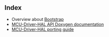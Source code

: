 ## Index

* Overview about [Bootstrap](./bootstrap/BOOTSTRAP.md)
* [MCU-Driver-HAL API Doxygen documentation](https://mcu-driver-hal.github.io/MCU-Driver-HAL)
* [MCU-Driver-HAL porting guide](./porting/README.md)
